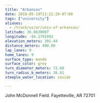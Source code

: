 ```yaml
---
title: "Arkansas"
date: 2018-05-19T11:21:29-07:00
tags: ["university"]
aliases:
  - /track/us/ar/univ-of-arkansas/
latitude: 36.0630007
longitude: -94.1791992
elevation_meters: 391.44
distance_meters: 400.00
lap_lanes: 9
home_lanes: 9
surface_type: mondo
surface_color: grey
turn_diameter_meters: 72.60
turn_radius_b_meters: 36.81
steeple_water_location: inside

---
```

John McDonnell Field. Fayetteville, AR 72701
<!--more-->
